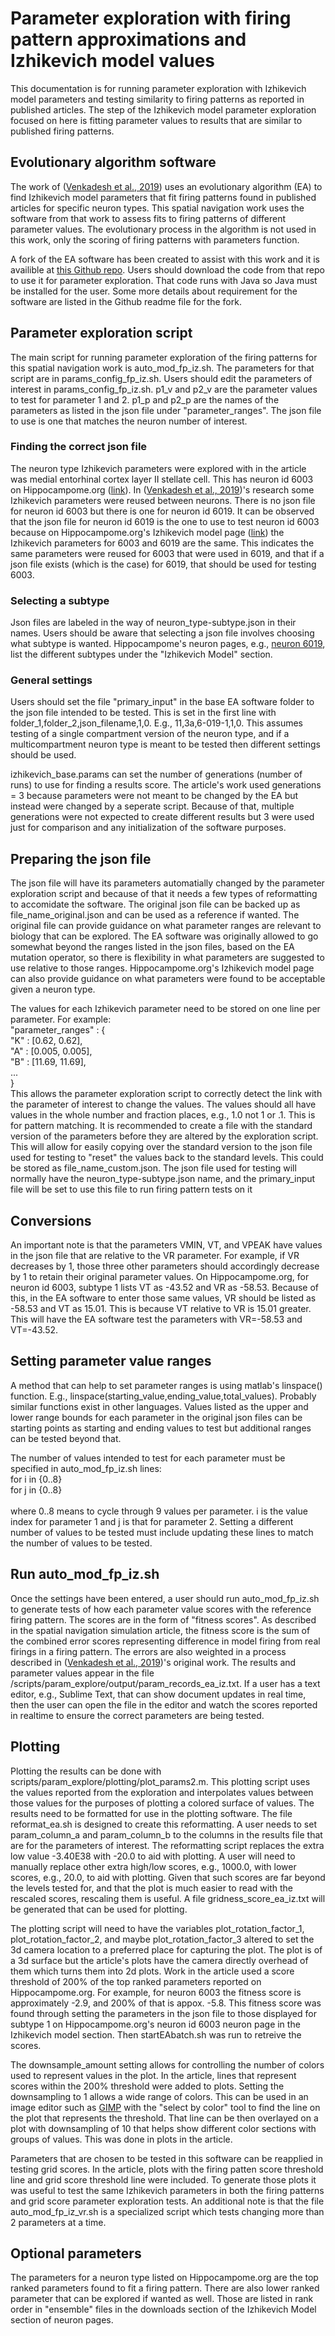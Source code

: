 Parameter exploration with firing pattern approximations and Izhikevich model values
====================================================================================

This documentation is for running parameter exploration with Izhikevich model parameters and testing similarity to firing patterns as reported in published articles. The step of the Izhikevich model parameter exploration focused on here is fitting parameter values to results that are similar to published firing patterns.

## Evolutionary algorithm software

The work of ([Venkadesh et al., 2019](https://journals.plos.org/ploscompbiol/article?id=10.1371/journal.pcbi.1007462)) uses an evolutionary algorithm (EA) to find Izhikevich model parameters that fit firing patterns found in published articles for specific neuron types. This spatial navigation work uses the software from that work to assess fits to firing patterns of different parameter values. The evolutionary process in the algorithm is not used in this work, only the scoring of firing patterns with parameters function.

A fork of the EA software has been created to assist with this work and it is availible at [this Github repo](https://github.com/nmsutton/Time). Users should download the code from that repo to use it for parameter exploration. That code runs with Java so Java must be installed for the user. Some more details about requirement for the software are listed in the Github readme file for the fork.

## Parameter exploration script

The main script for running parameter exploration of the firing patterns for this spatial navigation work is auto_mod_fp_iz.sh. The parameters for that script are in params_config_fp_iz.sh. Users should edit the parameters of interest in params_config_fp_iz.sh. p1_v and p2_v are the parameter values to test for parameter 1 and 2. p1_p and p2_p are the names of the parameters as listed in the json file under "parameter_ranges". The json file to use is one that matches the neuron number of interest.

### Finding the correct json file

The neuron type Izhikevich parameters were explored with in the article was medial entorhinal cortex layer II stellate cell. This has neuron id 6003 on Hippocampome.org ([link](https://hippocampome.org/php/neuron_page.php?id=6003)). In ([Venkadesh et al., 2019](https://journals.plos.org/ploscompbiol/article?id=10.1371/journal.pcbi.1007462))'s research some Izhikevich parameters were reused between neurons. There is no json file for neuron id 6003 but there is one for neuron id 6019. It can be observed that the json file for neuron id 6019 is the one to use to test neuron id 6003 because on Hippocampome.org's Izhikevich model page ([link](https://hippocampome.org/php/Izhikevich_model.php)) the Izhikevich parameters for 6003 and 6019 are the same. This indicates the same parameters were reused for 6003 that were used in 6019, and that if a json file exists (which is the case) for 6019, that should be used for testing 6003.

### Selecting a subtype

Json files are labeled in the way of neuron_type-subtype.json in their names. Users should be aware that selecting a json file involves choosing what subtype is wanted. Hippocampome's neuron pages, e.g., [neuron 6019](https://hippocampome.org/php/neuron_page.php?id=6003), list the different subtypes under the "Izhikevich Model" section.

### General settings

Users should set the file "primary_input" in the base EA software folder to the json file intended to be tested. This is set in the first line with folder_1,folder_2,json_filename,1,0. E.g., 11,3a,6-019-1,1,0. This assumes testing of a single compartment version of the neuron type, and if a multicompartment neuron type is meant to be tested then different settings should be used.

izhikevich_base.params can set the number of generations (number of runs) to use for finding a results score. The article's work used generations = 3 because parameters were not meant to be changed by the EA but instead were changed by a seperate script. Because of that, multiple generations were not expected to create different results but 3 were used just for comparison and any initialization of the software purposes.

## Preparing the json file

The json file will have its parameters automatially changed by the parameter exploration script and because of that it needs a few types of reformatting to accomidate the software. The original json file can be backed up as file_name_original.json and can be used as a reference if wanted. The original file can provide guidance on what parameter ranges are relevant to biology that can be explored. The EA software was originally allowed to go somewhat beyond the ranges listed in the json files, based on the EA mutation operator, so there is flexibility in what parameters are suggested to use relative to those ranges. Hippocampome.org's Izhikevich model page can also provide guidance on what parameters were found to be acceptable given a neuron type.

The values for each Izhikevich parameter need to be stored on one line per parameter. For example:
<br>	"parameter_ranges" : {
<br>			"K" : \[0.62, 0.62\],
<br>			"A" : \[0.005, 0.005\],
<br>			"B" : \[11.69, 11.69\],
<br>			...
<br>		}
<br>
This allows the parameter exploration script to correctly detect the link with the parameter of interest to change the values. The values should all have values in the whole number and fraction places, e.g., 1.0 not 1 or .1. This is for pattern matching. It is recommended to create a file with the standard version of the parameters before they are altered by the exploration script. This will allow for easily copying over the standard version to the json file used for testing to "reset" the values back to the standard levels. This could be stored as file_name_custom.json. The json file used for testing will normally have the neuron_type-subtype.json name, and the primary_input file will be set to use this file to run firing pattern tests on it

## Conversions

An important note is that the parameters VMIN, VT, and VPEAK have values in the json file that are relative to the VR parameter. For example, if VR decreases by 1, those three other parameters should accordingly decrease by 1 to retain their original parameter values. On Hippocampome.org, for neuron id 6003, subtype 1 lists VT as -43.52 and VR as -58.53. Because of this, in the EA software to enter those same values, VR should be listed as -58.53 and VT as 15.01. This is because VT relative to VR is 15.01 greater. This will have the EA software test the parameters with VR=-58.53 and VT=-43.52.

## Setting parameter value ranges

A method that can help to set parameter ranges is using matlab's linspace() function. E.g., linspace(starting_value,ending_value,total_values). Probably similar functions exist in other languages. Values listed as the upper and lower range bounds for each parameter in the original json files can be starting points as starting and ending values to test but additional ranges can be tested beyond that.

The number of values intended to test for each parameter must be specified in auto_mod_fp_iz.sh lines:
<br>for i in {0..8} 
<br>for j in {0..8} 
<br>
<br>where 0..8 means to cycle through 9 values per parameter. i is the value index for parameter 1 and j is that for parameter 2. Setting a different number of values to be tested must include updating these lines to match the number of values to be tested.

## Run auto_mod_fp_iz.sh

Once the settings have been entered, a user should run auto_mod_fp_iz.sh to generate tests of how each parameter value scores with the reference firing pattern. The scores are in the form of "fitness scores". As described in the spatial navigation simulation article, the fitness score is the sum of the combined error scores representing difference in model firing from real firings in a firing pattern. The errors are also weighted in a process described in ([Venkadesh et al., 2019](https://journals.plos.org/ploscompbiol/article?id=10.1371/journal.pcbi.1007462))'s original work. The results and parameter values appear in the file /scripts/param_explore/output/param_records_ea_iz.txt. If a user has a text editor, e.g., Sublime Text, that can show document updates in real time, then the user can open the file in the editor and watch the scores reported in realtime to ensure the correct parameters are being tested.

## Plotting

Plotting the results can be done with scripts/param_explore/plotting/plot_params2.m. This plotting script uses the values reported from the exploration and interpolates values between those values for the purposes of plotting a colored surface of values. The results need to be formatted for use in the plotting software. The file reformat_ea.sh is designed to create this reformatting. A user needs to set param_column_a and param_column_b to the columns in the results file that are for the parameters of interest. The reformatting script replaces the extra low value -3.40E38 with -20.0 to aid with plotting. A user will need to manually replace other extra high/low scores, e.g., 1000.0, with lower scores, e.g., 20.0, to aid with plotting. Given that such scores are far beyond the levels tested for, and that the plot is much easier to read with the rescaled scores, rescaling them is useful. A file gridness_score_ea_iz.txt will be generated that can be used for plotting.

The plotting script will need to have the variables plot_rotation_factor_1, plot_rotation_factor_2, and maybe plot_rotation_factor_3 altered to set the 3d camera location to a preferred place for capturing the plot. The plot is of a 3d surface but the article's plots have the camera directly overhead of them which turns them into 2d plots. Work in the article used a score threshold of 200% of the top ranked parameters reported on Hippocampome.org. For example, for neuron 6003 the fitness score is approximately -2.9, and 200% of that is appox. -5.8. This fitness score was found through setting the parameters in the json file to those displayed for subtype 1 on Hippocampome.org's neuron id 6003 neuron page in the Izhikevich model section. Then startEAbatch.sh was run to retreive the scores.

The downsample_amount setting allows for controlling the number of colors used to represent values in the plot. In the article, lines that represent scores within the 200% threshold were added to plots. Setting the downsampling to 1 allows a wide range of colors. This can be used in an image editor such as [GIMP](https://www.gimp.org/) with the "select by color" tool to find the line on the plot that represents the threshold. That line can be then overlayed on a plot with downsampling of 10 that helps show different color sections with groups of values. This was done in plots in the article.

Parameters that are chosen to be tested in this software can be reapplied in testing grid scores. In the article, plots with the firing patten score threshold line and grid score threshold line were included. To generate those plots it was useful to test the same Izhikevich parameters in both the firing patterns and grid score parameter exploration tests. An additional note is that the file auto_mod_fp_iz_vr.sh is a specialized script which tests changing more than 2 parameters at a time.

## Optional parameters

The parameters for a neuron type listed on Hippocampome.org are the top ranked parameters found to fit a firing pattern. There are also lower ranked parameter that can be explored if wanted as well. Those are listed in rank order in "ensemble" files in the downloads section of the Izhikevich Model section of neuron pages.